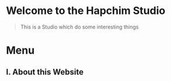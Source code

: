 # Welcome to the Hapchim Studio

> This is a Studio which do some interesting things
>

# Menu

## I. About this Website
